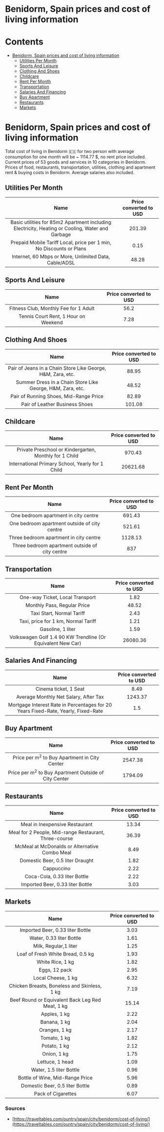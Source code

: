 
Benidorm, Spain prices and cost of living information
=====================================================

Contents
========

* [Benidorm, Spain prices and cost of living information](#benidorm-spain-prices-and-cost-of-living-information)
	* [Utilities Per Month](#utilities-per-month)
	* [Sports And Leisure](#sports-and-leisure)
	* [Clothing And Shoes](#clothing-and-shoes)
	* [Childcare](#childcare)
	* [Rent Per Month](#rent-per-month)
	* [Transportation](#transportation)
	* [Salaries And Financing](#salaries-and-financing)
	* [Buy Apartment](#buy-apartment)
	* [Restaurants](#restaurants)
	* [Markets](#markets)

# Benidorm, Spain prices and cost of living information


Total cost of living in Benidorm 🇪🇸 for two person with average consumption for one month will be ~ 1114.77 $, no rent 
price included. Current prices of 53 goods and services in 10 categories  in Benidorm. Prices of food, restaurants, 
transportation, utilities, clothing and apartment rent & buying costs in Benidorm. Average salaries also included.
## Utilities Per Month
  

|Name|Price converted to USD|
| :---: | :---: |
|Basic utilities for 85m2 Apartment including Electricity, Heating or Cooling, Water and Garbage|201.39|
|Prepaid Mobile Tariff Local, price per 1 min, No Discounts or Plans|0.15|
|Internet, 60 Mbps or More, Unlimited Data, Cable/ADSL|48.28|
  

## Sports And Leisure
  

|Name|Price converted to USD|
| :---: | :---: |
|Fitness Club, Monthly Fee for 1 Adult|56.2|
|Tennis Court Rent, 1 Hour on Weekend|7.28|
  

## Clothing And Shoes
  

|Name|Price converted to USD|
| :---: | :---: |
|Pair of Jeans in a Chain Store Like George, H&M, Zara, etc.|88.95|
|Summer Dress in a Chain Store Like George, H&M, Zara, etc.|48.52|
|Pair of Running Shoes, Mid-Range Price|82.89|
|Pair of Leather Business Shoes|101.08|
  

## Childcare
  

|Name|Price converted to USD|
| :---: | :---: |
|Private Preschool or Kindergarten, Monthly for 1 Child|970.43|
|International Primary School, Yearly for 1 Child|20621.68|
  

## Rent Per Month
  

|Name|Price converted to USD|
| :---: | :---: |
|One bedroom apartment in city centre|691.43|
|One bedroom apartment outside of city centre|521.61|
|Three bedroom apartment in city centre|1128.13|
|Three bedroom apartment outside of city centre|837|
  

## Transportation
  

|Name|Price converted to USD|
| :---: | :---: |
|One-way Ticket, Local Transport|1.82|
|Monthly Pass, Regular Price|48.52|
|Taxi Start, Normal Tariff|2.43|
|Taxi, price for 1 km, Normal Tariff|1.21|
|Gasoline, 1 liter|1.59|
|Volkswagen Golf 1.4 90 KW Trendline (Or Equivalent New Car)|26080.36|
  

## Salaries And Financing
  

|Name|Price converted to USD|
| :---: | :---: |
|Cinema ticket, 1 Seat|8.49|
|Average Monthly Net Salary, After Tax|1243.37|
|Mortgage Interest Rate in Percentages for 20 Years Fixed-Rate, Yearly, Fixed-Rate|1.5|
  

## Buy Apartment
  

|Name|Price converted to USD|
| :---: | :---: |
|Price per m<sup>2</sup> to Buy Apartment in City Center|2547.38|
|Price per m<sup>2</sup> to Buy Apartment Outside of City Center|1794.09|
  

## Restaurants
  

|Name|Price converted to USD|
| :---: | :---: |
|Meal in Inexpensive Restaurant|13.34|
|Meal for 2 People, Mid-range Restaurant, Three-course|36.39|
|McMeal at McDonalds or Alternative Combo Meal|8.49|
|Domestic Beer, 0.5 liter Draught|1.82|
|Cappuccino|2.22|
|Coca-Cola, 0.33 liter Bottle|2.22|
|Imported Beer, 0.33 liter Bottle|3.03|
  

## Markets
  

|Name|Price converted to USD|
| :---: | :---: |
|Imported Beer, 0.33 liter Bottle|3.03|
|Water, 0.33 liter Bottle|1.61|
|Milk, Regular,1 liter|1.25|
|Loaf of Fresh White Bread, 0.5 kg|1.93|
|White Rice, 1 kg|1.82|
|Eggs, 12 pack|2.95|
|Local Cheese, 1 kg|6.32|
|Chicken Breasts, Boneless and Skinless, 1 kg|7.19|
|Beef Round or Equivalent Back Leg Red Meat, 1 kg |15.14|
|Apples, 1 kg|2.22|
|Banana, 1 kg|2.04|
|Oranges, 1 kg|2.17|
|Tomato, 1 kg|1.82|
|Potato, 1 kg|2.12|
|Onion, 1 kg|1.75|
|Lettuce, 1 head|1.09|
|Water, 1.5 liter Bottle|0.96|
|Bottle of Wine, Mid-Range Price|5.96|
|Domestic Beer, 0.5 liter Bottle|0.89|
|Pack of Cigarettes|6.07|
  

### Sources

- [https://traveltables.com/ountry/spain/city/benidorm/cost-of-living/](https://traveltables.com/ountry/spain/city/benidorm/cost-of-living/)
